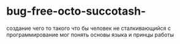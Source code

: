 # bug-free-octo-succotash-
создание чего то такого  что бы человек не сталкивающийся с программирование мог  понять основы  языка и принцы работы  
